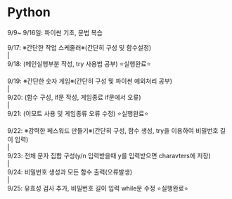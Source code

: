 # Python 

9/9~ 9/16일: 파이썬 기초, 문법 복습


9/17: ※간단한 작업 스케줄러※(간단히 구성 및 함수설정)  
|  
9/18: (메인실행부분 작성, try 사용법 공부) ⭐실행완료⭐️

9/19: ※간단한 숫자 게임※(간단히 구성 및 파이썬 예외처리 공부)  
|  
9/20: (함수 구성, if문 작성, 게임종료 if문에서 오류)  
|  
9/21: (이모트 사용 및 게임종류 오류 수정) ⭐️실행완료⭐️  

9/22: ※강력한 페스워드 만들기※(간단히 구성, 함수 생성, try을 이용하여 비밀번호 길이 입력)  
|  
9/23: 전체 문자 집합 구성(y/n 입력받을때 y를 입력받으면 charavters에 저장)  
|  
9/24: 비밀번호 생성과 모든 함수 출력(오류발생)  
|  
9/25: 유효성 검사 추가, 비밀번호 길이 입력 while문 수정 ⭐실행완료⭐️

